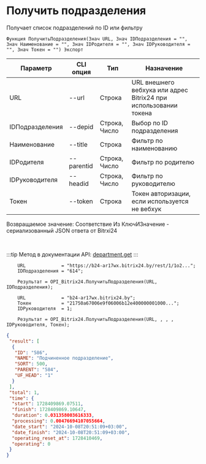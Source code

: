﻿---
sidebar_position: 3
---

# Получить подразделения
 Получает список подразделений по ID или фильтру



`Функция ПолучитьПодразделения(Знач URL, Знач IDПодразделения = "", Знач Наименование = "", Знач IDРодителя = "", Знач IDРуководителя = "", Знач Токен = "") Экспорт`

  | Параметр | CLI опция | Тип | Назначение |
  |-|-|-|-|
  | URL | --url | Строка | URL внешнего вебхука или адрес Bitrix24 при использовании токена |
  | IDПодразделения | --depid | Строка, Число | Выбор по ID подразделения |
  | Наименование | --title | Строка | Фильтр по наименованию |
  | IDРодителя | --parentid | Строка, Число | Фильтр по родителю |
  | IDРуководителя | --headid | Строка, Число | Фильтр по руководителю |
  | Токен | --token | Строка | Токен авторизации, если используется не вебхук |

  
  Возвращаемое значение:   Соответствие Из КлючИЗначение - сериализованный JSON ответа от Bitrxi24

<br/>

:::tip
Метод в документации API: [department.get](https://dev.1c-bitrix.ru/rest_help/departments/department_get.php)
:::
<br/>


```bsl title="Пример кода"
    URL             = "https://b24-ar17wx.bitrix24.by/rest/1/1o2...";
    IDПодразделения = "614";

    Результат = OPI_Bitrix24.ПолучитьПодразделения(URL, IDПодразделения);

    URL             = "b24-ar17wx.bitrix24.by";
    Токен           = "21750a67006e9f06006b12e400000001000...";
    IDРуководителя  = 1;

    Результат = OPI_Bitrix24.ПолучитьПодразделения(URL, , , , IDРуководителя, Токен);
```
    



```json title="Результат"
{
 "result": [
  {
   "ID": "586",
   "NAME": "Подчиненное подразделение",
   "SORT": 500,
   "PARENT": "584",
   "UF_HEAD": "1"
  }
 ],
 "total": 1,
 "time": {
  "start": 1728409869.07511,
  "finish": 1728409869.10647,
  "duration": 0.031358003616333,
  "processing": 0.00476694107055664,
  "date_start": "2024-10-08T20:51:09+03:00",
  "date_finish": "2024-10-08T20:51:09+03:00",
  "operating_reset_at": 1728410469,
  "operating": 0
 }
}
```
